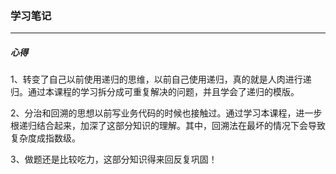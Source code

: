 ### 学习笔记

----

##### 心得

1、转变了自己以前使用递归的思维，以前自己使用递归，真的就是人肉进行递归。通过本课程的学习拆分成可重复解决的问题，并且学会了递归的模版。

2、分治和回溯的思想以前写业务代码的时候也接触过。通过学习本课程，进一步根递归结合起来，加深了这部分知识的理解。其中，回溯法在最坏的情况下会导致复杂度成指数级。

3、做题还是比较吃力，这部分知识得来回反复巩固！



